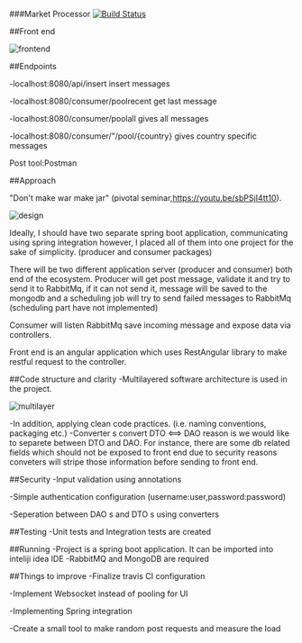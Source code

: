 ###Market Processor [![Build Status](https://travis-ci.org/eldemcan/markettsp.svg?branch=master)](https://travis-ci.org/eldemcan/markettsp)


##Front end 

![frontend](https://github.com/eldemcan/markettsp/blob/master/img/frontend.png)

##Endpoints

-localhost:8080/api/insert insert messages

-localhost:8080/consumer/poolrecent get last message

-localhost:8080/consumer/poolall gives all messages

-localhost:8080/consumer/"/pool/{country} gives country specific messages


Post tool:Postman

##Approach 

"Don't make war make jar" (pivotal seminar,https://youtu.be/sbPSjI4tt10).

![design](https://github.com/eldemcan/markettsp/blob/master/img/design.png)

Ideally, I should have two separate spring boot application, communicating using spring integration however, I placed all of them into one project for the sake of simplicity. (producer and consumer packages)

There will be two different application server (producer and consumer) both end of the ecosystem. Producer will get post message, validate it and try to send it to RabbitMq, if it can not send it, message will be saved to the mongodb and a scheduling job will try to send failed messages to RabbitMq (scheduling part have not implemented)

Consumer will listen RabbitMq save incoming message and expose data via controllers.

Front end is an angular application which uses RestAngular library to make restful request to the controller.


##Code structure and clarity
-Multilayered software architecture is used in the project.

![multilayer](https://github.com/eldemcan/markettsp/blob/master/img/multilayer.png)

-In addition, applying clean code practices. (i.e. naming conventions, packaging etc.)
-Converter s convert DTO <==> DAO reason is we would like to separete between DTO and DAO. For instance, there are some db related fields which should not be exposed to front end due to security reasons conveters will stripe those information before sending to front end.

##Security
-Input validation using annotations

-Simple authentication configuration (username:user,password:password)

-Seperation between DAO s and DTO s using converters


##Testing 
-Unit tests and Integration tests are created

##Running
-Project is a spring boot application. It can be imported into inteliji idea IDE
-RabbitMQ and MongoDB are required


##Things to improve
-Finalize travis CI configuration

-Implement Websocket instead of pooling for UI

-Implementing Spring integration

-Create a small tool to make random post requests and measure the load


